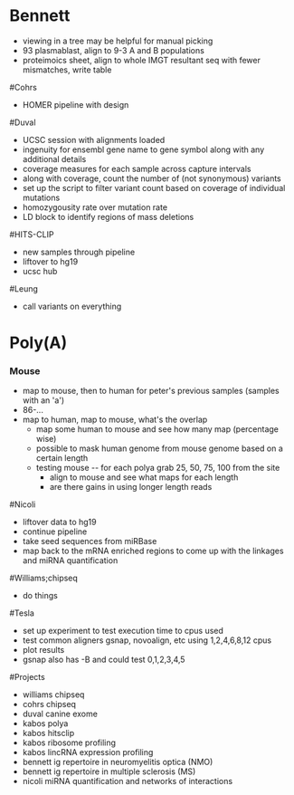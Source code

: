 # Bennett
+ viewing in a tree may be helpful for manual picking
+ 93 plasmablast, align to 9-3 A and B populations
+ proteimoics sheet, align to whole IMGT resultant seq with fewer mismatches, write table

#Cohrs
+ HOMER pipeline with design

#Duval
+ UCSC session with alignments loaded
+ ingenuity for ensembl gene name to gene symbol along with any additional details
+ coverage measures for each sample across capture intervals
+ along with coverage, count the number of (not synonymous) variants
+ set up the script to filter variant count based on coverage of individual mutations
+ homozygousity rate over mutation rate
+ LD block to identify regions of mass deletions

#HITS-CLIP
+ new samples through pipeline
+ liftover to hg19
+ ucsc hub

#Leung
+ call variants on everything

# Poly(A)

### Mouse
+ map to mouse, then to human for peter's previous samples (samples with an 'a')
+ 86-...
+ map to human, map to mouse, what's the overlap
    + map some human to mouse and see how many map (percentage wise)
    + possible to mask human genome from mouse genome based on a certain length
    + testing mouse -- for each polya grab 25, 50, 75, 100 from the site
        + align to mouse and see what maps for each length
        + are there gains in using longer length reads


#Nicoli
+ liftover data to hg19
+ continue pipeline
+ take seed sequences from miRBase
+ map back to the mRNA enriched regions to come up with the linkages and miRNA quantification

#Williams;chipseq
+ do things

#Tesla
+ set up experiment to test execution time to cpus used
+ test common aligners gsnap, novoalign, etc using 1,2,4,6,8,12 cpus
+ plot results
+ gsnap also has -B and could test 0,1,2,3,4,5

#Projects
+ williams chipseq
+ cohrs chipseq
+ duval canine exome
+ kabos polya
+ kabos hitsclip
+ kabos ribosome profiling
+ kabos lincRNA expression profiling
+ bennett ig repertoire in neuromyelitis optica (NMO)
+ bennett ig repertoire in multiple sclerosis (MS)
+ nicoli miRNA quantification and networks of interactions
